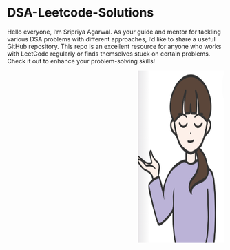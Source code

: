 # DSA-Leetcode-Solutions

<p align="left">
  Hello everyone, I’m Sripriya Agarwal. As your guide and mentor for tackling various DSA problems with different approaches, I’d like to share a useful GitHub repository. This repo is an excellent resource for anyone who works with LeetCode regularly or finds themselves stuck on certain problems. Check it out to enhance your problem-solving skills!
</p>

<p align="right">
  <img src="images/1.png" alt="My photo" style="float: right; width: 200px;height:400px;"/>
</p>

